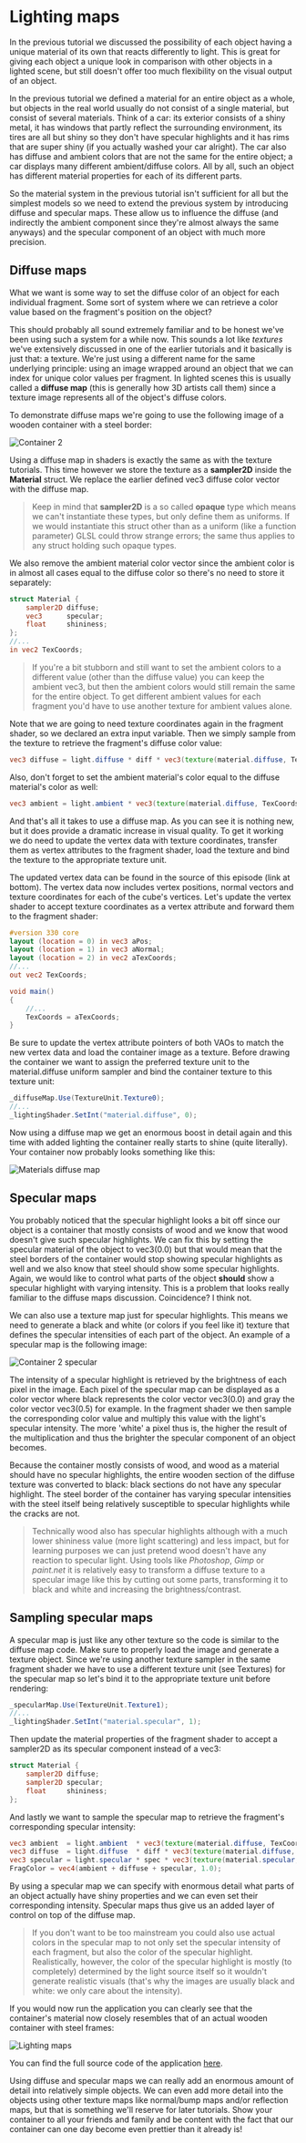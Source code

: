 # Lighting maps
In the previous tutorial we discussed the possibility of each object having a unique material of its own that reacts differently to light. This is great for giving each object a unique look in comparison with other objects in a lighted scene, but still doesn't offer too much flexibility on the visual output of an object.

In the previous tutorial we defined a material for an entire object as a whole, but objects in the real world usually do not consist of a single material, but consist of several materials. Think of a car: its exterior consists of a shiny metal, it has windows that partly reflect the surrounding environment, its tires are all but shiny so they don't have specular highlights and it has rims that are super shiny (if you actually washed your car alright). The car also has diffuse and ambient colors that are not the same for the entire object; a car displays many different ambient/diffuse colors. All by all, such an object has different material properties for each of its different parts.

So the material system in the previous tutorial isn't sufficient for all but the simplest models so we need to extend the previous system by introducing diffuse and specular maps. These allow us to influence the diffuse (and indirectly the ambient component since they're almost always the same anyways) and the specular component of an object with much more precision.

## Diffuse maps
What we want is some way to set the diffuse color of an object for each individual fragment. Some sort of system where we can retrieve a color value based on the fragment's position on the object?

This should probably all sound extremely familiar and to be honest we've been using such a system for a while now. This sounds a lot like *textures* we've extensively discussed in one of the earlier tutorials and it basically is just that: a texture. We're just using a different name for the same underlying principle: using an image wrapped around an object that we can index for unique color values per fragment. In lighted scenes this is usually called a **diffuse map** (this is generally how 3D artists call them) since a texture image represents all of the object's diffuse colors.

To demonstrate diffuse maps we're going to use the following image of a wooden container with a steel border:

![Container 2](textures/container2.png)

Using a diffuse map in shaders is exactly the same as with the texture tutorials. This time however we store the texture as a **sampler2D** inside the **Material** struct. We replace the earlier defined vec3 diffuse color vector with the diffuse map.

> Keep in mind that **sampler2D** is a so called **opaque** type which means we can't instantiate these types, but only define them as uniforms. If we would instantiate this struct other than as a uniform (like a function parameter) GLSL could throw strange errors; the same thus applies to any struct holding such opaque types.

We also remove the ambient material color vector since the ambient color is in almost all cases equal to the diffuse color so there's no need to store it separately:

```glsl
struct Material {
    sampler2D diffuse;
    vec3      specular;
    float     shininess;
}; 
//...
in vec2 TexCoords;
```
> If you're a bit stubborn and still want to set the ambient colors to a different value (other than the diffuse value) you can keep the ambient vec3, but then the ambient colors would still remain the same for the entire object. To get different ambient values for each fragment you'd have to use another texture for ambient values alone.

Note that we are going to need texture coordinates again in the fragment shader, so we declared an extra input variable. Then we simply sample from the texture to retrieve the fragment's diffuse color value:

```glsl
vec3 diffuse = light.diffuse * diff * vec3(texture(material.diffuse, TexCoords));
```
Also, don't forget to set the ambient material's color equal to the diffuse material's color as well:
```glsl
vec3 ambient = light.ambient * vec3(texture(material.diffuse, TexCoords));
```
And that's all it takes to use a diffuse map. As you can see it is nothing new, but it does provide a dramatic increase in visual quality. To get it working we do need to update the vertex data with texture coordinates, transfer them as vertex attributes to the fragment shader, load the texture and bind the texture to the appropriate texture unit.

The updated vertex data can be found in the source of this episode (link at bottom). The vertex data now includes vertex positions, normal vectors and texture coordinates for each of the cube's vertices. Let's update the vertex shader to accept texture coordinates as a vertex attribute and forward them to the fragment shader:

```glsl
#version 330 core
layout (location = 0) in vec3 aPos;
layout (location = 1) in vec3 aNormal;
layout (location = 2) in vec2 aTexCoords;
//...
out vec2 TexCoords;

void main()
{
    //...
    TexCoords = aTexCoords;
}
```
Be sure to update the vertex attribute pointers of both VAOs to match the new vertex data and load the container image as a texture. Before drawing the container we want to assign the preferred texture unit to the material.diffuse uniform sampler and bind the container texture to this texture unit:

```cs
_diffuseMap.Use(TextureUnit.Texture0);
//...
_lightingShader.SetInt("material.diffuse", 0);
```
Now using a diffuse map we get an enormous boost in detail again and this time with added lighting the container really starts to shine (quite literally). Your container now probably looks something like this:

![Materials diffuse map](img/4-materials_diffuse_map.png)

## Specular maps
You probably noticed that the specular highlight looks a bit off since our object is a container that mostly consists of wood and we know that wood doesn't give such specular highlights. We can fix this by setting the specular material of the object to vec3(0.0) but that would mean that the steel borders of the container would stop showing specular highlights as well and we also know that steel should show some specular highlights. Again, we would like to control what parts of the object **should** show a specular highlight with varying intensity. This is a problem that looks really familiar to the diffuse maps discussion. Coincidence? I think not.

We can also use a texture map just for specular highlights. This means we need to generate a black and white (or colors if you feel like it) texture that defines the specular intensities of each part of the object. An example of a specular map is the following image:

![Container 2 specular](textures/container2_specular.png)

The intensity of a specular highlight is retrieved by the brightness of each pixel in the image. Each pixel of the specular map can be displayed as a color vector where black represents the color vector vec3(0.0) and gray the color vector vec3(0.5) for example. In the fragment shader we then sample the corresponding color value and multiply this value with the light's specular intensity. The more 'white' a pixel thus is, the higher the result of the multiplication and thus the brighter the specular component of an object becomes.

Because the container mostly consists of wood, and wood as a material should have no specular highlights, the entire wooden section of the diffuse texture was converted to black: black sections do not have any specular highlight. The steel border of the container has varying specular intensities with the steel itself being relatively susceptible to specular highlights while the cracks are not.

> Technically wood also has specular highlights although with a much lower shininess value (more light scattering) and less impact, but for learning purposes we can just pretend wood doesn't have any reaction to specular light.
Using tools like *Photoshop*, *Gimp* or *<d>paint.net</d>* it is relatively easy to transform a diffuse texture to a specular image like this by cutting out some parts, transforming it to black and white and increasing the brightness/contrast.

## Sampling specular maps
A specular map is just like any other texture so the code is similar to the diffuse map code. Make sure to properly load the image and generate a texture object. Since we're using another texture sampler in the same fragment shader we have to use a different texture unit (see Textures) for the specular map so let's bind it to the appropriate texture unit before rendering:

```cs
_specularMap.Use(TextureUnit.Texture1);
//...
_lightingShader.SetInt("material.specular", 1);
```
Then update the material properties of the fragment shader to accept a sampler2D as its specular component instead of a vec3:

```glsl
struct Material {
    sampler2D diffuse;
    sampler2D specular;
    float     shininess;
};
```
And lastly we want to sample the specular map to retrieve the fragment's corresponding specular intensity:

```glsl
vec3 ambient  = light.ambient  * vec3(texture(material.diffuse, TexCoords));
vec3 diffuse  = light.diffuse  * diff * vec3(texture(material.diffuse, TexCoords));  
vec3 specular = light.specular * spec * vec3(texture(material.specular, TexCoords));
FragColor = vec4(ambient + diffuse + specular, 1.0);
``` 
By using a specular map we can specify with enormous detail what parts of an object actually have shiny properties and we can even set their corresponding intensity. Specular maps thus give us an added layer of control on top of the diffuse map.

> If you don't want to be too mainstream you could also use actual colors in the specular map to not only set the specular intensity of each fragment, but also the color of the specular highlight. Realistically, however, the color of the specular highlight is mostly (to completely) determined by the light source itself so it wouldn't generate realistic visuals (that's why the images are usually black and white: we only care about the intensity).

If you would now run the application you can clearly see that the container's material now closely resembles that of an actual wooden container with steel frames:

![Lighting maps](img/4-materials_specular_map.png)

You can find the full source code of the application [here](https://github.com/opentk/LearnOpenTK/tree/master/Chapter%202/4%20-%20Lighting%20maps).

Using diffuse and specular maps we can really add an enormous amount of detail into relatively simple objects. We can even add more detail into the objects using other texture maps like normal/bump maps and/or reflection maps, but that is something we'll reserve for later tutorials. Show your container to all your friends and family and be content with the fact that our container can one day become even prettier than it already is!